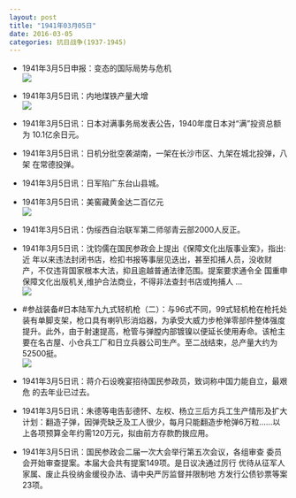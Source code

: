 ```yaml
---
layout: post
title: "1941年03月05日"
date: 2016-03-05
categories: 抗日战争(1937-1945)
---
```


<meta name="referrer" content="no-referrer" />

- 1941年3月5日申报：变态的国际局势与危机 <br/><img src="https://ww3.sinaimg.cn/large/aca367d8jw1f1mdswm3nuj20im0ycgzs.jpg" />

- 1941年3月5日讯：内地煤铁产量大增 <br/><img src="https://ww3.sinaimg.cn/large/aca367d8jw1f1mc1uskugj20bz0e60v6.jpg" />

- 1941年3月5日讯：日本对满事务局发表公告，1940年度日本对“满”投资总额为 10.1亿余日元。 

- 1941年3月5日讯：日机分批空袭湖南，一架在长沙市区、九架在城北投弹，八架 在常德投弹。 

- 1941年3月5日讯：日军陷广东台山县城。 

- 1941年3月5日讯：美窖藏黄金达二百亿元 <br/><img src="https://ww2.sinaimg.cn/large/aca367d8jw1f1lwg2o8w5j20ct0c6dh7.jpg" />

- 1941年3月5日讯：伪绥西自治联军第二师邬青云部2000人反正。 

- 1941年3月5日讯：沈钧儒在国民参政会上提出《保障文化出版事业案》，指出:近 年以来违法封闭书店，检扣书报等事层见迭出，甚至扣捕人员，没收财 产，不仅违背国家根本大法，抑且逾越普通法律范围。提案要求通令全 国重申保障文化出版机关,维护合法商业，不得非法查封书店或拘捕人  ... <br/><img src="https://ww3.sinaimg.cn/large/aca367d8jw1f1lsz8bzz0j20c809z75o.jpg" />

- #参战装备#日本陆军九九式轻机枪（二）：与96式不同，99式轻机枪在枪托处装有单脚支架，枪口具有喇叭形消焰器，为承受大威力步枪弹零部件整体强度提升。此外，由于射速提高，枪管与弹膛内部镀镍以便延长使用寿命。该枪主要在名古屋、小仓兵工厂和日立兵器公司生产。至二战结束，总产量大约为52500挺。 <br/><img src="https://ww2.sinaimg.cn/large/aca367d8jw1f1lr9dk218j208h0lsdic.jpg" />

- 1941年3月5日讯：蒋介石设晚宴招待国民参政员，致词称中国力能自立，最艰危 的去年业已过去。 

- 1941年3月5日讯：朱德等电告彭德怀、左权、杨立三后方兵工生产情形及扩大计划：翻造子弹，因弹壳缺乏及工人很少，每月只能翻造步枪弹6万粒……以上各项预算全年约需120万元，拟由前方存款酌拨应用。 

- 1941年3月5日讯：国民参政会二届一次大会举行第五次会议，各组审查 委员会开始审查提案。本届大会共有提案149项。是日议决通过厉行 优待从征军人家属、废止兵役纳金缓役办法、请中央严厉监督并限制地 方发行公债钞票等案23项。 

